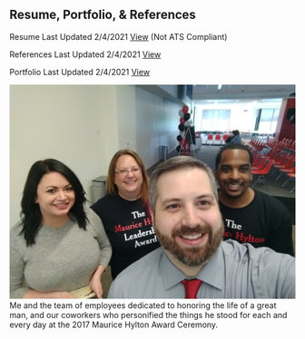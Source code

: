 ## Resume, Portfolio, & References

Resume Last Updated 2/4/2021 [View](https://github.com/mpicione/picione-portfolio/blob/main/Call%20Center%20Manager%20Portfolio/Resume%2C%20Portfolio%2C%20%26%20References/Marc%20Picione%20-%20Visual%20Resume%20-%20Call%20Center%20Manager.pdf)
(Not ATS Compliant)

References Last Updated 2/4/2021 [View](https://github.com/mpicione/picione-portfolio/blob/main/Call%20Center%20Manager%20Portfolio/Resume%2C%20Portfolio%2C%20%26%20References/Marc%20Picione%20-%20References.pdf)

Portfolio Last Updated 2/4/2021 [View](https://github.com/mpicione/picione-portfolio/blob/main/Call%20Center%20Manager%20Portfolio/Resume%2C%20Portfolio%2C%20%26%20References/Marc%20Picione%20-%20Portfolio.pdf)

![2017 Maurice Hylton Award Ceremony - Verizon Wireless - Hilliard, OH](https://github.com/mpicione/picione-portfolio/blob/main/Call%20Center%20Manager%20Portfolio/Photos/Maurice.jpg)
Me and the team of employees dedicated to honoring the life of a great man, and our coworkers who personified the things he stood for each and every day at the 2017 Maurice Hylton Award Ceremony. 